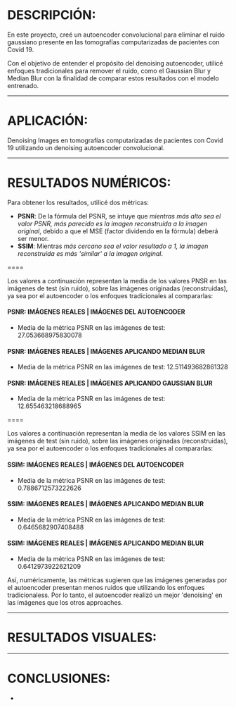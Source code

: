 # DESCRIPCIÓN:
En este proyecto, creé un autoencoder convolucional para eliminar el ruido gaussiano presente en las tomografías computarizadas de pacientes con Covid 19.

Con el objetivo de entender el propósito del denoising autoencoder, utilicé enfoques tradicionales para remover el ruido, como el Gaussian Blur y Median Blur con la finalidad de comparar estos resultados con el modelo entrenado.

----

# APLICACIÓN:
Denoising Images en tomografías computarizadas de pacientes con Covid 19 utilizando un denoising autoencoder convolucional.

----

# RESULTADOS NUMÉRICOS:
Para obtener los resultados, utilicé dos métricas:
* **PSNR**: De la fórmula del PSNR, se intuye que *mientras más alto sea el valor PSNR, más parecida es la imagen reconstruida a la imagen original*, debido a que el MSE (factor dividendo en la fórmula) deberá ser menor.
* **SSIM**: Mientras *más cercano sea el valor resultado a 1, la imagen reconstruida es más 'similar' a la imagen original*.

====

Los valores a continuación representan la media de los valores PNSR en las imágenes de test (sin ruido), sobre las imágenes originadas (reconstruidas), ya sea por el autoencoder o los enfoques tradicionales al compararlas:

#### PSNR: IMÁGENES REALES | IMÁGENES DEL AUTOENCODER
* Media de la métrica PSNR en las imágenes de test: 27.053668975830078

#### PSNR: IMÁGENES REALES | IMÁGENES APLICANDO MEDIAN BLUR
* Media de la métrica PSNR en las imágenes de test: 12.511493682861328

#### PSNR: IMÁGENES REALES | IMÁGENES APLICANDO GAUSSIAN BLUR
* Media de la métrica PSNR en las imágenes de test: 12.655463218688965

====

Los valores a continuación representan la media de los valores SSIM en las imágenes de test (sin ruido), sobre las imágenes originadas (reconstruidas), ya sea por el autoencoder o los enfoques tradicionales al compararlas:

#### SSIM: IMÁGENES REALES | IMÁGENES DEL AUTOENCODER
* Media de la métrica PSNR en las imágenes de test: 0.7886712573222626

#### SSIM: IMÁGENES REALES | IMÁGENES APLICANDO MEDIAN BLUR
* Media de la métrica PSNR en las imágenes de test: 0.6465682907408488

#### SSIM: IMÁGENES REALES | IMÁGENES APLICANDO MEDIAN BLUR
* Media de la métrica PSNR en las imágenes de test: 0.6412973922621209

Así, numéricamente, las métricas sugieren que las imágenes generadas por el autoencoder presentan menos ruidos que utilizando los enfoques tradicionaless. Por lo tanto, el autoencoder realizó un mejor 'denoising' en las imágenes que los otros approaches.

----

# RESULTADOS VISUALES:

----

# CONCLUSIONES:
-  


